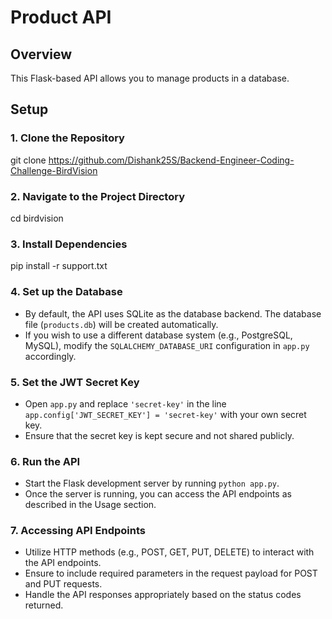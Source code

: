 # Product API

## Overview

This Flask-based API allows you to manage products in a database.

## Setup

### 1. Clone the Repository

git clone https://github.com/Dishank25S/Backend-Engineer-Coding-Challenge-BirdVision

### 2. Navigate to the Project Directory

cd birdvision


### 3. Install Dependencies

pip install -r support.txt


### 4. Set up the Database

- By default, the API uses SQLite as the database backend. The database file (`products.db`) will be created automatically.
- If you wish to use a different database system (e.g., PostgreSQL, MySQL), modify the `SQLALCHEMY_DATABASE_URI` configuration in `app.py` accordingly.


### 5. Set the JWT Secret Key

- Open `app.py` and replace `'secret-key'` in the line `app.config['JWT_SECRET_KEY'] = 'secret-key'` with your own secret key.
- Ensure that the secret key is kept secure and not shared publicly.


### 6. Run the API

- Start the Flask development server by running `python app.py`.
- Once the server is running, you can access the API endpoints as described in the Usage section.


### 7. Accessing API Endpoints

- Utilize HTTP methods (e.g., POST, GET, PUT, DELETE) to interact with the API endpoints.
- Ensure to include required parameters in the request payload for POST and PUT requests.
- Handle the API responses appropriately based on the status codes returned.
